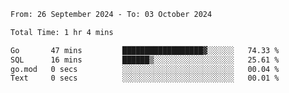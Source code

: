 <!--START_SECTION:waka-->

```txt
From: 26 September 2024 - To: 03 October 2024

Total Time: 1 hr 4 mins

Go       47 mins         ██████████████████▓░░░░░░   74.33 %
SQL      16 mins         ██████▒░░░░░░░░░░░░░░░░░░   25.61 %
go.mod   0 secs          ░░░░░░░░░░░░░░░░░░░░░░░░░   00.04 %
Text     0 secs          ░░░░░░░░░░░░░░░░░░░░░░░░░   00.01 %
```

<!--END_SECTION:waka-->
